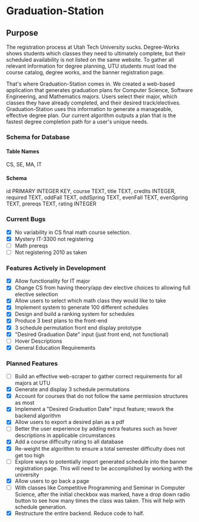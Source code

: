 # Graduation-Station

## Purpose

The registration process at Utah Tech University sucks. Degree-Works shows students which classes they need to ultimately complete, but their scheduled availability is not listed on the same website. To gather all relevant information for degree planning, UTU students must load the course catalog, degree works, and the banner registration page.

That's where Graduation-Station comes in. We created a web-based application that generates graduation plans for Computer Science, Software Engineering, and Mathematics majors. Users select their major, which classes they have already completed, and their desired track/electives. Graduation-Station uses this information to generate a manageable, effective degree plan. Our current algorithm outputs a plan that is the fastest degree completion path for a user's unique needs.

### Schema for Database

#### Table Names

CS, SE, MA, IT

#### Schema

id PRIMARY INTEGER KEY,
course TEXT,
title TEXT,
credits INTEGER,
required TEXT,
oddFall TEXT,
oddSpring TEXT,
evenFall TEXT,
evenSpring TEXT,
prereqs TEXT,
rating INTEGER

### Current Bugs

- [x] No variability in CS final math course selection.
- [x] Mystery IT-3300 not registering
- [ ] Math prereqs
- [ ] Not registering 2010 as taken 

### Features Actively in Development

- [x] Allow functionality for IT major
- [x] Change CS from having theory/app dev elective choices to allowing full elective selection
- [x] Allow users to select which math class they would like to take
- [x] Implement system to generate 100 different schedules
- [x] Design and build a ranking system for schedules
- [x] Produce 3 best plans to the front-end
- [x] 3 schedule permutation front end display prototype
- [x] "Desired Graduation Date" input (just front end, not functional)
- [ ] Hover Descriptions
- [x] General Education Requirements

### Planned Features

- [ ] Build an effective web-scraper to gather correct requirements for all majors at UTU
- [x] Generate and display 3 schedule permutations
- [x] Account for courses that do not follow the same permission structures as most
- [x] Implement a "Desired Graduation Date" input feature; rework the backend algorithm
- [x] Allow users to export a desired plan as a pdf
- [ ] Better the user experience by adding extra features such as hover descriptions in applicable circumstances
- [x] Add a course difficulty rating to all database
- [x] Re-weight the algorithm to ensure a total semester difficulty does not get too high
- [ ] Explore ways to potentially import generated schedule into the banner registration page. This will need to be accomplished by working with the university
- [x] Allow users to go back a page
- [ ] With classes like Competitive Programming and Seminar in Computer Science, after the initial checkbox was marked, have a drop down radio button to see how many times the class was taken. This will help with schedule generation.
- [x] Restructure the entire backend. Reduce code to half.
